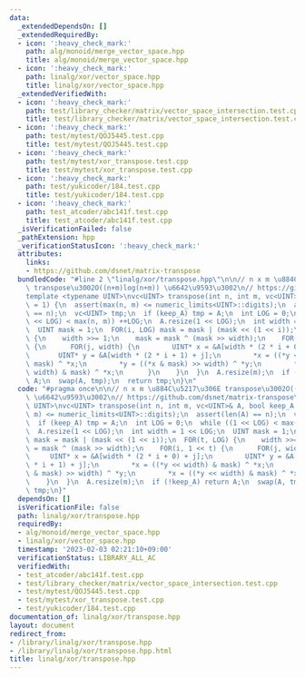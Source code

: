 ```yaml
---
data:
  _extendedDependsOn: []
  _extendedRequiredBy:
  - icon: ':heavy_check_mark:'
    path: alg/monoid/merge_vector_space.hpp
    title: alg/monoid/merge_vector_space.hpp
  - icon: ':heavy_check_mark:'
    path: linalg/xor/vector_space.hpp
    title: linalg/xor/vector_space.hpp
  _extendedVerifiedWith:
  - icon: ':heavy_check_mark:'
    path: test/library_checker/matrix/vector_space_intersection.test.cpp
    title: test/library_checker/matrix/vector_space_intersection.test.cpp
  - icon: ':heavy_check_mark:'
    path: test/mytest/QOJ5445.test.cpp
    title: test/mytest/QOJ5445.test.cpp
  - icon: ':heavy_check_mark:'
    path: test/mytest/xor_transpose.test.cpp
    title: test/mytest/xor_transpose.test.cpp
  - icon: ':heavy_check_mark:'
    path: test/yukicoder/184.test.cpp
    title: test/yukicoder/184.test.cpp
  - icon: ':heavy_check_mark:'
    path: test_atcoder/abc141f.test.cpp
    title: test_atcoder/abc141f.test.cpp
  _isVerificationFailed: false
  _pathExtension: hpp
  _verificationStatusIcon: ':heavy_check_mark:'
  attributes:
    links:
    - https://github.com/dsnet/matrix-transpose
  bundledCode: "#line 2 \"linalg/xor/transpose.hpp\"\n\n// n x m \u884C\u5217\u306E\
    \ transpose\u3002O((n+m)log(n+m)) \u6642\u9593\u3002\n// https://github.com/dsnet/matrix-transpose\n\
    template <typename UINT>\nvc<UINT> transpose(int n, int m, vc<UINT>& A, bool keep_A\
    \ = 1) {\n  assert(max(n, m) <= numeric_limits<UINT>::digits);\n  assert(len(A)\
    \ == n);\n  vc<UINT> tmp;\n  if (keep_A) tmp = A;\n  int LOG = 0;\n  while ((1\
    \ << LOG) < max(n, m)) ++LOG;\n  A.resize(1 << LOG);\n  int width = 1 << LOG;\n\
    \  UINT mask = 1;\n  FOR(i, LOG) mask = mask | (mask << (1 << i));\n  FOR(t, LOG)\
    \ {\n    width >>= 1;\n    mask = mask ^ (mask >> width);\n    FOR(i, 1 << t)\
    \ {\n      FOR(j, width) {\n        UINT* x = &A[width * (2 * i + 0) + j];\n \
    \       UINT* y = &A[width * (2 * i + 1) + j];\n        *x = ((*y << width) &\
    \ mask) ^ *x;\n        *y = ((*x & mask) >> width) ^ *y;\n        *x = ((*y <<\
    \ width) & mask) ^ *x;\n      }\n    }\n  }\n  A.resize(m);\n  if (!keep_A) return\
    \ A;\n  swap(A, tmp);\n  return tmp;\n}\n"
  code: "#pragma once\n\n// n x m \u884C\u5217\u306E transpose\u3002O((n+m)log(n+m))\
    \ \u6642\u9593\u3002\n// https://github.com/dsnet/matrix-transpose\ntemplate <typename\
    \ UINT>\nvc<UINT> transpose(int n, int m, vc<UINT>& A, bool keep_A = 1) {\n  assert(max(n,\
    \ m) <= numeric_limits<UINT>::digits);\n  assert(len(A) == n);\n  vc<UINT> tmp;\n\
    \  if (keep_A) tmp = A;\n  int LOG = 0;\n  while ((1 << LOG) < max(n, m)) ++LOG;\n\
    \  A.resize(1 << LOG);\n  int width = 1 << LOG;\n  UINT mask = 1;\n  FOR(i, LOG)\
    \ mask = mask | (mask << (1 << i));\n  FOR(t, LOG) {\n    width >>= 1;\n    mask\
    \ = mask ^ (mask >> width);\n    FOR(i, 1 << t) {\n      FOR(j, width) {\n   \
    \     UINT* x = &A[width * (2 * i + 0) + j];\n        UINT* y = &A[width * (2\
    \ * i + 1) + j];\n        *x = ((*y << width) & mask) ^ *x;\n        *y = ((*x\
    \ & mask) >> width) ^ *y;\n        *x = ((*y << width) & mask) ^ *x;\n      }\n\
    \    }\n  }\n  A.resize(m);\n  if (!keep_A) return A;\n  swap(A, tmp);\n  return\
    \ tmp;\n}"
  dependsOn: []
  isVerificationFile: false
  path: linalg/xor/transpose.hpp
  requiredBy:
  - alg/monoid/merge_vector_space.hpp
  - linalg/xor/vector_space.hpp
  timestamp: '2023-02-03 02:21:10+09:00'
  verificationStatus: LIBRARY_ALL_AC
  verifiedWith:
  - test_atcoder/abc141f.test.cpp
  - test/library_checker/matrix/vector_space_intersection.test.cpp
  - test/mytest/QOJ5445.test.cpp
  - test/mytest/xor_transpose.test.cpp
  - test/yukicoder/184.test.cpp
documentation_of: linalg/xor/transpose.hpp
layout: document
redirect_from:
- /library/linalg/xor/transpose.hpp
- /library/linalg/xor/transpose.hpp.html
title: linalg/xor/transpose.hpp
---
```


